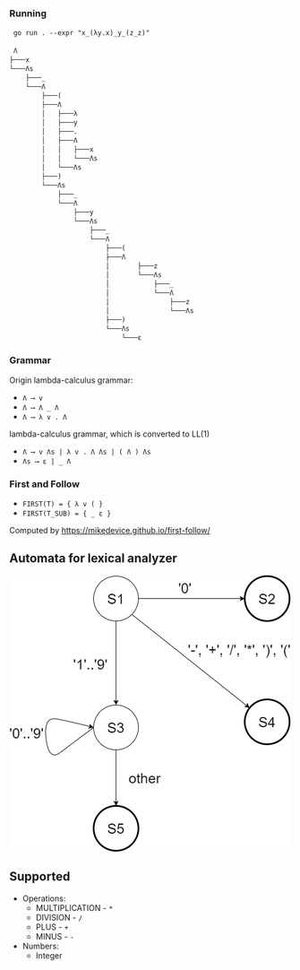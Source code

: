 ### Running
```
 go run . --expr "x_(λy.x)_y_(z_z)"
 
 Λ
├───x
└───Λs
    ├───_
    └───Λ
        ├───(
        ├───Λ
        │   ├───λ
        │   ├───y
        │   ├───.
        │   ├───Λ
        │   │   ├───x    
        │   │   └───Λs   
        │   └───Λs
        ├───)
        └───Λs
            ├───_
            └───Λ
                ├───y
                └───Λs
                    ├───_
                    └───Λ
                        ├───(
                        ├───Λ
                        │       ├───z
                        │       └───Λs
                        │           ├───_
                        │           └───Λ
                        │               ├───z
                        │               └───Λs
                        ├───)
                        └───Λs
                            └───ε

```


### Grammar

Origin lambda-calculus grammar:

* `Λ ⟶ v`
* `Λ ⟶ Λ _ Λ`
* `Λ ⟶ λ v . Λ`

lambda-calculus grammar, which is converted to LL(1) 
* `Λ ⟶ v Λs | λ v . Λ Λs | ( Λ ) Λs`
* `Λs ⟶ ε | _ Λ`


###  First and Follow
* `FIRST(T) = { λ v ( }`
* `FIRST(T_SUB) = { _ ε }`

Computed by https://mikedevice.github.io/first-follow/

## Automata for lexical analyzer

![Lexical Analyzer Automata](https://github.com/DamirJann/math-parser/blob/master/img/automata_for_lexical_analyzer.drawio.png)

## Supported 
* Operations:
  * MULTIPLICATION - `*`
  * DIVISION - `/`
  * PLUS - `+`
  * MINUS - `-`
* Numbers:
  * Integer

